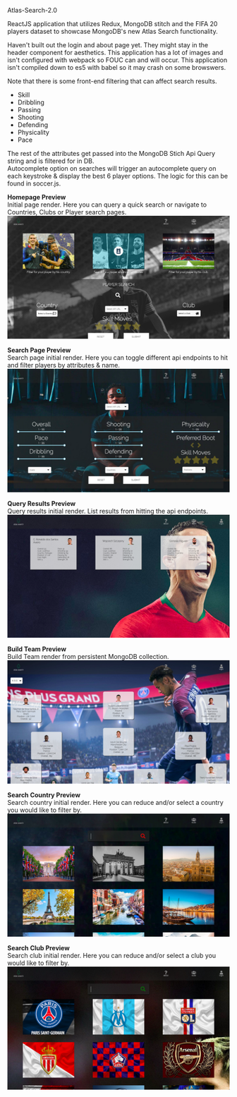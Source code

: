 Atlas-Search-2.0

ReactJS application that utilizes Redux, MongoDB stitch and the FIFA 20 players dataset to showcase MongoDB's new Atlas Search functionality.

Haven't built out the login and about page yet. They might stay in the header component for aesthetics.
This application has a lot of images and isn't configured with webpack so FOUC can and will occur. 
This application isn't compiled down to es5 with babel so it may crash on some browswers. 

Note that there is some front-end filtering that can affect search results.
* Skill
* Dribbling
* Passing
* Shooting
* Defending
* Physicality
* Pace

The rest of the attributes get passed into the MongoDB Stich Api Query string and is filtered for in DB. <br />
Autocomplete option on searches will trigger an autocomplete query on each keystroke & display the best 6 player options. The logic for this can be found in soccer.js.

**Homepage Preview** <br />
Initial page render. Here you can query a quick search or navigate to Countries, Clubs or Player search pages.
![Homepage](/github-images/landing.png)

**Search Page Preview** <br />
Search page initial render. Here you can toggle different api endpoints to hit and filter players by attributes & name.
![SearchPage](/github-images/searchplayer.png)

**Query Results Preview** <br />
Query results initial render. List results from hitting the api endpoints.
![QueryResults](/github-images/queryresults.png)

**Build Team Preview** <br />
Build Team render from persistent MongoDB collection. 
![BuildTeam](/github-images/buildteam.png)

**Search Country Preview** <br />
Search country initial render. Here you can reduce and/or select a country you would like to filter by.
![SearchCountry](/github-images/country.png)

**Search Club Preview** <br />
Search club initial render. Here you can reduce and/or select a club you would like to filter by.
![SearchClub](/github-images/club.png)

